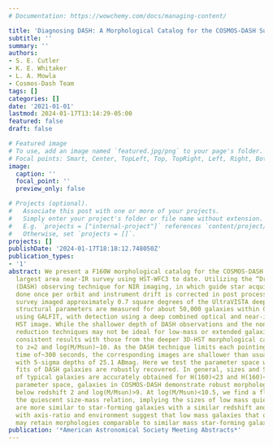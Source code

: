```yaml
---
# Documentation: https://wowchemy.com/docs/managing-content/

title: 'Diagnosing DASH: A Morphological Catalog for the COSMOS-DASH Survey'
subtitle: ''
summary: ''
authors:
- S. E. Cutler
- K. E. Whitaker
- L. A. Mowla
- Cosmos-Dash Team
tags: []
categories: []
date: '2021-01-01'
lastmod: 2024-01-17T13:14:29-05:00
featured: false
draft: false

# Featured image
# To use, add an image named `featured.jpg/png` to your page's folder.
# Focal points: Smart, Center, TopLeft, Top, TopRight, Left, Right, BottomLeft, Bottom, BottomRight.
image:
  caption: ''
  focal_point: ''
  preview_only: false

# Projects (optional).
#   Associate this post with one or more of your projects.
#   Simply enter your project's folder or file name without extension.
#   E.g. `projects = ["internal-project"]` references `content/project/deep-learning/index.md`.
#   Otherwise, set `projects = []`.
projects: []
publishDate: '2024-01-17T18:18:12.748050Z'
publication_types:
- '1'
abstract: We present a F160W morphological catalog for the COSMOS-DASH survey, the
  largest area near-IR survey using HST-WFC3 to date. Utilizing the “Drift And SHift”
  (DASH) observing technique for NIR imaging, in which guide star acquisition is only
  done once per orbit and instrument drift is corrected in post processing, the COSMOS-DASH
  survey imaged approximately 0.7 square degrees of the UltraVISTA deep stripes. Global
  structural parameters are measured for about 50,000 galaxies within COSMOS-DASH
  using GALFIT, with detection using a deep combined optical and near-infrared noise-equalized
  HST image. While the shallower depth of DASH observations and the non-standard data
  reduction techniques may not be ideal for low-mass or extended galaxies, we recover
  consistent results with those from the deeper 3D-HST morphological catalogs out
  to z=2 and log(M/Msun)~10. As the DASH technique limits each pointing to an exposure
  time of~300 seconds, the corresponding images are shallower than usual HST NIR imaging
  with 5-sigma depths of 25.1 ABmag. Here we test the parameter space where morphological
  fits of DASH galaxies are robustly recovered. In general, sizes and Sérsic indices
  of typical galaxies are accurately obtained for H(160)<23 and H(160)<22. In size-mass
  parameter space, galaxies in COSMOS-DASH demonstrate robust morphologies in general
  below redshift 2 and log(M/Msun)>9. At log(M/Msun)<10.5, we find a flattening of
  the quiescent size-mass relation, implying the sizes of low mass quiescent galaxies
  are more similar to star-forming galaxies with a similar redshift and mass. Trends
  with axis-ratio and environment suggest that low mass galaxies that quench as satellites
  may retain morphologies comparable to similar mass star-forming galaxies.
publication: '*American Astronomical Society Meeting Abstracts*'
---
```

